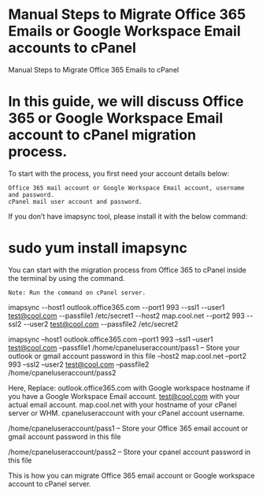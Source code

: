 # Manual Steps to Migrate Office 365 Emails or Google Workspace Email accounts to cPanel
 Manual Steps to Migrate Office 365 Emails to cPanel

 # In this guide, we will discuss Office 365 or Google Workspace Email account to cPanel migration process.

To start with the process, you first need your account details below:

    Office 365 mail account or Google Workspace Email account, username and password.
    cPanel mail user account and password.

If you don’t have imapsync tool, please install it with the below command:

# sudo yum install imapsync

You can start with the migration process from Office 365 to cPanel inside the terminal by using the command.

    Note: Run the command on cPanel server.

imapsync --host1 outlook.office365.com --port1 993 --ssl1 --user1 test@cool.com --passfile1 /etc/secret1 --host2 map.cool.net --port2 993 --ssl2 --user2 test@cool.com --passfile2 /etc/secret2

imapsync –host1 outlook.office365.com –port1 993 –ssl1 –user1 test@cool.com –passfile1 /home/cpaneluseraccount/pass1 – Store your outlook or gmail account password in this file –host2 map.cool.net –port2 993 –ssl2 –user2 test@cool.com –passfile2 /home/cpaneluseraccount/pass2


Here, Replace:
outlook.office365.com with Google workspace hostname if you have a Google Workspace Email account.
test@cool.com with your actual email account.
map.cool.net with your hostname of your cPanel server or WHM.
cpaneluseraccount with your cPanel account username.

/home/cpaneluseraccount/pass1 – Store your Office 365 email account or gmail account password in this file

/home/cpaneluseraccount/pass2 – Store your cpanel account password in this file

This is how you can migrate Office 365 email account or Google workspace account to cPanel server.

